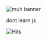 <img alt="muh banner" src="https://i.imgur.com/drCgxeN.png">   

dont learn js

![Hits](https://api.hits.link/v1/hits?url=https%3A%2F%2Fgithub.com%2Ftnb24&label=visits&bgRight=575fff&border=square)

